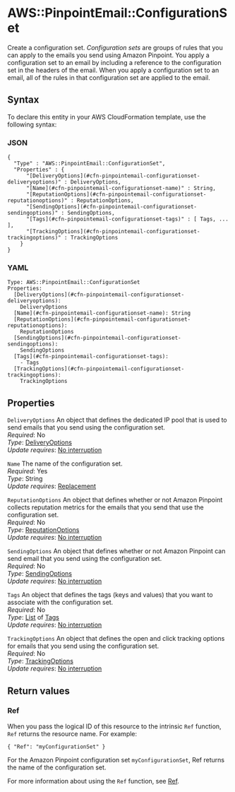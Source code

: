 # AWS::PinpointEmail::ConfigurationSet<a name="aws-resource-pinpointemail-configurationset"></a>

Create a configuration set\. *Configuration sets* are groups of rules that you can apply to the emails you send using Amazon Pinpoint\. You apply a configuration set to an email by including a reference to the configuration set in the headers of the email\. When you apply a configuration set to an email, all of the rules in that configuration set are applied to the email\. 

## Syntax<a name="aws-resource-pinpointemail-configurationset-syntax"></a>

To declare this entity in your AWS CloudFormation template, use the following syntax:

### JSON<a name="aws-resource-pinpointemail-configurationset-syntax.json"></a>

```
{
  "Type" : "AWS::PinpointEmail::ConfigurationSet",
  "Properties" : {
      "[DeliveryOptions](#cfn-pinpointemail-configurationset-deliveryoptions)" : DeliveryOptions,
      "[Name](#cfn-pinpointemail-configurationset-name)" : String,
      "[ReputationOptions](#cfn-pinpointemail-configurationset-reputationoptions)" : ReputationOptions,
      "[SendingOptions](#cfn-pinpointemail-configurationset-sendingoptions)" : SendingOptions,
      "[Tags](#cfn-pinpointemail-configurationset-tags)" : [ Tags, ... ],
      "[TrackingOptions](#cfn-pinpointemail-configurationset-trackingoptions)" : TrackingOptions
    }
}
```

### YAML<a name="aws-resource-pinpointemail-configurationset-syntax.yaml"></a>

```
Type: AWS::PinpointEmail::ConfigurationSet
Properties: 
  [DeliveryOptions](#cfn-pinpointemail-configurationset-deliveryoptions): 
    DeliveryOptions
  [Name](#cfn-pinpointemail-configurationset-name): String
  [ReputationOptions](#cfn-pinpointemail-configurationset-reputationoptions): 
    ReputationOptions
  [SendingOptions](#cfn-pinpointemail-configurationset-sendingoptions): 
    SendingOptions
  [Tags](#cfn-pinpointemail-configurationset-tags): 
    - Tags
  [TrackingOptions](#cfn-pinpointemail-configurationset-trackingoptions): 
    TrackingOptions
```

## Properties<a name="aws-resource-pinpointemail-configurationset-properties"></a>

`DeliveryOptions`  <a name="cfn-pinpointemail-configurationset-deliveryoptions"></a>
An object that defines the dedicated IP pool that is used to send emails that you send using the configuration set\.  
*Required*: No  
*Type*: [DeliveryOptions](aws-properties-pinpointemail-configurationset-deliveryoptions.md)  
*Update requires*: [No interruption](https://docs.aws.amazon.com/AWSCloudFormation/latest/UserGuide/using-cfn-updating-stacks-update-behaviors.html#update-no-interrupt)

`Name`  <a name="cfn-pinpointemail-configurationset-name"></a>
The name of the configuration set\.  
*Required*: Yes  
*Type*: String  
*Update requires*: [Replacement](https://docs.aws.amazon.com/AWSCloudFormation/latest/UserGuide/using-cfn-updating-stacks-update-behaviors.html#update-replacement)

`ReputationOptions`  <a name="cfn-pinpointemail-configurationset-reputationoptions"></a>
An object that defines whether or not Amazon Pinpoint collects reputation metrics for the emails that you send that use the configuration set\.  
*Required*: No  
*Type*: [ReputationOptions](aws-properties-pinpointemail-configurationset-reputationoptions.md)  
*Update requires*: [No interruption](https://docs.aws.amazon.com/AWSCloudFormation/latest/UserGuide/using-cfn-updating-stacks-update-behaviors.html#update-no-interrupt)

`SendingOptions`  <a name="cfn-pinpointemail-configurationset-sendingoptions"></a>
An object that defines whether or not Amazon Pinpoint can send email that you send using the configuration set\.  
*Required*: No  
*Type*: [SendingOptions](aws-properties-pinpointemail-configurationset-sendingoptions.md)  
*Update requires*: [No interruption](https://docs.aws.amazon.com/AWSCloudFormation/latest/UserGuide/using-cfn-updating-stacks-update-behaviors.html#update-no-interrupt)

`Tags`  <a name="cfn-pinpointemail-configurationset-tags"></a>
An object that defines the tags \(keys and values\) that you want to associate with the configuration set\.  
*Required*: No  
*Type*: [List](aws-properties-pinpointemail-configurationset-tags.md) of [Tags](aws-properties-pinpointemail-configurationset-tags.md)  
*Update requires*: [No interruption](https://docs.aws.amazon.com/AWSCloudFormation/latest/UserGuide/using-cfn-updating-stacks-update-behaviors.html#update-no-interrupt)

`TrackingOptions`  <a name="cfn-pinpointemail-configurationset-trackingoptions"></a>
An object that defines the open and click tracking options for emails that you send using the configuration set\.  
*Required*: No  
*Type*: [TrackingOptions](aws-properties-pinpointemail-configurationset-trackingoptions.md)  
*Update requires*: [No interruption](https://docs.aws.amazon.com/AWSCloudFormation/latest/UserGuide/using-cfn-updating-stacks-update-behaviors.html#update-no-interrupt)

## Return values<a name="aws-resource-pinpointemail-configurationset-return-values"></a>

### Ref<a name="aws-resource-pinpointemail-configurationset-return-values-ref"></a>

When you pass the logical ID of this resource to the intrinsic `Ref` function, `Ref` returns the resource name\. For example:

 `{ "Ref": "myConfigurationSet" }` 

For the Amazon Pinpoint configuration set `myConfigurationSet`, Ref returns the name of the configuration set\.

For more information about using the `Ref` function, see [Ref](https://docs.aws.amazon.com/AWSCloudFormation/latest/UserGuide/intrinsic-function-reference-ref.html)\.